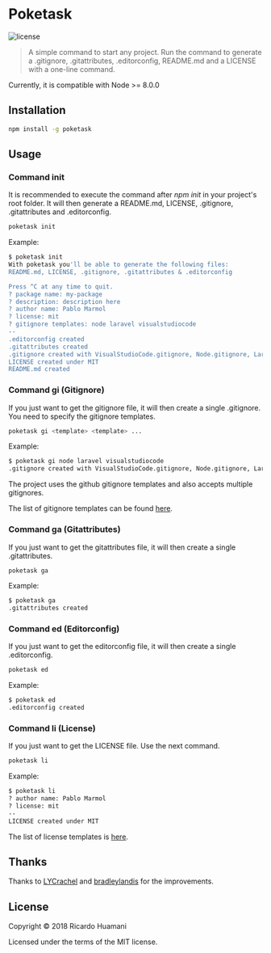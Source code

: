 # Poketask

![license](https://img.shields.io/badge/license-MIT-green.svg)

> A simple command to start any project. Run the command to generate a .gitignore, .gitattributes, .editorconfig, README.md and a LICENSE with a one-line command.

Currently, it is compatible with Node >= 8.0.0

## Installation

```bash
npm install -g poketask
```

## Usage

### Command init

It is recommended to execute the command after *npm init* in your project's root folder. It will then generate a README.md, LICENSE, .gitignore, .gitattributes and .editorconfig.

```bash
poketask init
```

Example:

```bash
$ poketask init
With poketask you'll be able to generate the following files:
README.md, LICENSE, .gitignore, .gitattributes & .editorconfig

Press ^C at any time to quit.
? package name: my-package
? description: description here
? author name: Pablo Marmol
? license: mit
? gitignore templates: node laravel visualstudiocode
--
.editorconfig created
.gitattributes created
.gitignore created with VisualStudioCode.gitignore, Node.gitignore, Laravel.gitignore
LICENSE created under MIT
README.md created
```

### Command gi (Gitignore)

If you just want to get the gitignore file, it will then create a single .gitignore. You need to specify the gitignore templates.

```bash
poketask gi <template> <template> ...
```

Example:

```bash
$ poketask gi node laravel visualstudiocode
.gitignore created with VisualStudioCode.gitignore, Node.gitignore, Laravel.gitignore
```

The project uses the github gitignore templates and also accepts multiple gitignores.

The list of gitignore templates can be found [here](https://github.com/github/gitignore).

### Command ga (Gitattributes)

If you just want to get the gitattributes file, it will then create a single .gitattributes.

```bash
poketask ga
```

Example:

```bash
$ poketask ga
.gitattributes created
```

### Command ed (Editorconfig)

If you just want to get the editorconfig file, it will then create a single .editorconfig.

```bash
poketask ed
```

Example:

```bash
$ poketask ed
.editorconfig created
```

### Command li (License)

If you just want to get the LICENSE file. Use the next command.

```bash
poketask li
```

Example:

```bash
$ poketask li
? author name: Pablo Marmol
? license: mit
--
LICENSE created under MIT
```

The list of license templates is [here](https://github.com/github/choosealicense.com/tree/gh-pages/_licenses).

## Thanks

Thanks to [LYCrachel](https://github.com/LYCrachel) and [bradleylandis](https://github.com/bradleylandis) for the improvements.

## License

Copyright &copy; 2018 Ricardo Huamani

Licensed under the terms of the MIT license.
